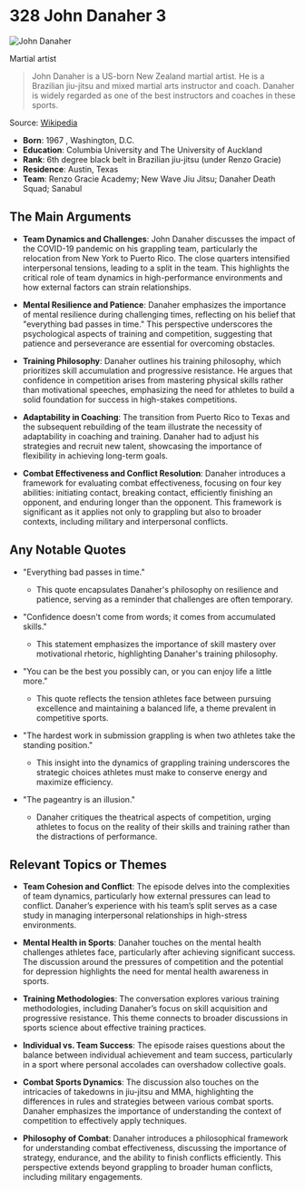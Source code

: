 # 328 John Danaher 3


![John Danaher](https://encrypted-tbn0.gstatic.com/licensed-image?q=tbn:ANd9GcS9moSyTEi8NqERJMFuGmebEnIBlkvXLHW-dEmPRkZh1tFqKtc72uXC5eCNAfqJZhJYiOw3&s=19)

Martial artist

> John Danaher is a US-born New Zealand martial artist. He is a Brazilian jiu-jitsu and mixed martial arts instructor and coach. Danaher is widely regarded as one of the best instructors and coaches in these sports.

Source: [Wikipedia](https://en.wikipedia.org/wiki/John_Danaher_(martial_artist))

- **Born**: 1967 , Washington, D.C.
- **Education**: Columbia University and The University of Auckland
- **Rank**: 6th degree black belt in Brazilian jiu-jitsu (under Renzo Gracie)
- **Residence**: Austin, Texas
- **Team**: Renzo Gracie Academy; New Wave Jiu Jitsu; Danaher Death Squad; Sanabul


## The Main Arguments

- **Team Dynamics and Challenges**: John Danaher discusses the impact of the COVID-19 pandemic on his grappling team, particularly the relocation from New York to Puerto Rico. The close quarters intensified interpersonal tensions, leading to a split in the team. This highlights the critical role of team dynamics in high-performance environments and how external factors can strain relationships.

- **Mental Resilience and Patience**: Danaher emphasizes the importance of mental resilience during challenging times, reflecting on his belief that "everything bad passes in time." This perspective underscores the psychological aspects of training and competition, suggesting that patience and perseverance are essential for overcoming obstacles.

- **Training Philosophy**: Danaher outlines his training philosophy, which prioritizes skill accumulation and progressive resistance. He argues that confidence in competition arises from mastering physical skills rather than motivational speeches, emphasizing the need for athletes to build a solid foundation for success in high-stakes competitions.

- **Adaptability in Coaching**: The transition from Puerto Rico to Texas and the subsequent rebuilding of the team illustrate the necessity of adaptability in coaching and training. Danaher had to adjust his strategies and recruit new talent, showcasing the importance of flexibility in achieving long-term goals.

- **Combat Effectiveness and Conflict Resolution**: Danaher introduces a framework for evaluating combat effectiveness, focusing on four key abilities: initiating contact, breaking contact, efficiently finishing an opponent, and enduring longer than the opponent. This framework is significant as it applies not only to grappling but also to broader contexts, including military and interpersonal conflicts.

## Any Notable Quotes

- "Everything bad passes in time."
  - This quote encapsulates Danaher's philosophy on resilience and patience, serving as a reminder that challenges are often temporary.

- "Confidence doesn't come from words; it comes from accumulated skills."
  - This statement emphasizes the importance of skill mastery over motivational rhetoric, highlighting Danaher's training philosophy.

- "You can be the best you possibly can, or you can enjoy life a little more."
  - This quote reflects the tension athletes face between pursuing excellence and maintaining a balanced life, a theme prevalent in competitive sports.

- "The hardest work in submission grappling is when two athletes take the standing position."
  - This insight into the dynamics of grappling training underscores the strategic choices athletes must make to conserve energy and maximize efficiency.

- "The pageantry is an illusion."
  - Danaher critiques the theatrical aspects of competition, urging athletes to focus on the reality of their skills and training rather than the distractions of performance.

## Relevant Topics or Themes

- **Team Cohesion and Conflict**: The episode delves into the complexities of team dynamics, particularly how external pressures can lead to conflict. Danaher’s experience with his team’s split serves as a case study in managing interpersonal relationships in high-stress environments.

- **Mental Health in Sports**: Danaher touches on the mental health challenges athletes face, particularly after achieving significant success. The discussion around the pressures of competition and the potential for depression highlights the need for mental health awareness in sports.

- **Training Methodologies**: The conversation explores various training methodologies, including Danaher’s focus on skill acquisition and progressive resistance. This theme connects to broader discussions in sports science about effective training practices.

- **Individual vs. Team Success**: The episode raises questions about the balance between individual achievement and team success, particularly in a sport where personal accolades can overshadow collective goals.

- **Combat Sports Dynamics**: The discussion also touches on the intricacies of takedowns in jiu-jitsu and MMA, highlighting the differences in rules and strategies between various combat sports. Danaher emphasizes the importance of understanding the context of competition to effectively apply techniques.

- **Philosophy of Combat**: Danaher introduces a philosophical framework for understanding combat effectiveness, discussing the importance of strategy, endurance, and the ability to finish conflicts efficiently. This perspective extends beyond grappling to broader human conflicts, including military engagements.